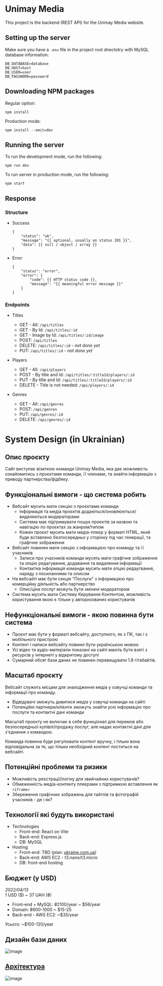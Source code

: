 # Unimay Media

This project is the backend (REST API) for the Unimay Media website.

## Setting up the server

Make sure you have a `.env` file in the project root directotry with MySQL database information:

```
DB_DATABASE=database
DB_HOST=host
DB_USER=user
DB_PASSWORD=password
```

## Downloading NPM packages

Regular option:

```
npm install
```

Production mode:

```
npm install --omit=dev
```

## Running the server

To run the development mode, run the following:

```
npm run dev
```

To run server in production mode, run the following:

```
npm start
```

## Response

### Structure

-   Success

    ```
    {
        "status": "ok",
        "message": "{{ optional, usually on status 201 }}",
        "data": {{ null / object / array }}
    }
    ```

-   Error

    ```
    {
        "status": "error",
        "error": {
            "code": {{ HTTP status code }},
            "message": "{{ meaningful error message }}"
        }
    }
    ```

### Endpoints

-   Titles

    -   GET - All: `/api/titles`
    -   GET - By Id: `/api/titles/:id`
    -   GET - Image by Id: `/api/titles/:id/image`
    -   POST: `/api/titles`
    -   DELETE: `/api/titles/:id` - _not done yet_
    -   PUT: `/api/titles/:id` - _not done yet_

-   Players

    -   GET - All: `/api/players`
    -   POST - By title and Id: `/api/titles/:titleId/players/:id`
    -   PUT - By title and Id: `/api/titles/:titleId/players/:id`
    -   DELETE - Title is not needed: `/api/players/:id`

-   Genres

    -   GET - All: `/api/genres`
    -   POST: `/api/genres`
    -   PUT: `/api/genres/:id`
    -   DELETE: `/api/genres/:id`

# System Design (in Ukrainian)

## Опис проєкту

Сайт виступає візиткою команди Unimay Media, яка дає можливість ознайомитись з проєктами команди, її членами, та знайти інформацію з приводу партнерства/фідбеку.

## Функціональні вимоги - що система робить

-   Вебсайт мусить мати секцію з проєктами команди
    -   Інформація та медіа проєктів додаються/оновлюються/видаляються модераторами
    -   Система має підтримувати пошук проєктів за назвою та навігацію по проєктах за жанром/типом
    -   Кожен проєкт мусить мати медіа-плеєр у форматі HTML, який буде вставлено безпосередньо у сторінку під час генерації, та графічне зображення
-   Вебсайт повинен мати секцію з інформацією про команду та її учасників
    -   Записи про учасників команди мусять мати графічне зображення та опцію редагування, додавання та видалення інформації
    -   Контактна інформація команди мусить мати опцію редаугвання, наряду з посиланнями та описом
-   На вебсайті має бути секція "Послуги" з інформацією про комерційну діяльність або партнерство
    -   Опис/ціна послуг можуть бути змінені модератором
-   Система мусить мати Систему Керування Контентом, можливість користування якою є тільки у авторизованих користувачів

## Нефункціональні вимоги - якою повинна бути система

-   Проєкт має бути у форматі вебсайту, доступного, як з ПК, так і з мобільного пристрою
-   Контент і написи вебсайту повинні бути українською мовою
-   Усі відео та аудіо-матеріали показані на сайті мають бути взяті з ресурсів у інтернеті у відкритому доступі
-   Сумарний обсяг бази даних не повинен перевищувати 1.8 гігабайтів.

## Масштаб проєкту

Вебсайт служить місцем для знаходження медіа у озвучці команди та інформації про команду.

-   Відвідувачі зможуть дивитися медіа у озвучці команди на сайті
-   Потенційні партнери/клієнти зможуть знайти усю інформацію про послуги та контактні дані команди

Масштаб проєкту не включає в себе функціонал для перемов або безпосередньої купівлі/продажу послуг, але надає контактні дані для з'єднання з командою.

Команда повинна буде регулювати контент вручну, і тільки вона відповідальна за те, що тільки необхідний контент поститься на вебсайті.

## Потенційні проблеми та ризики

-   Можливість реєстрації/логіну для звийчайних користувачів?
-   Обмеженність медіа-контенту плеєрами з підтримкою вставлення як `<iframe>`
-   Збереження графічних зображень для тайтлів та фотографій учасників - де і як?

## Технології які будуть використані

-   Technologies
    -   Front-end: React on Vite
    -   Back-end: Express.js
    -   DB: MySQL
-   Hosting
    -   Front-end: TBD (plan: [ukraine.com.ua](https://www.ukraine.com.ua/uk/))
    -   Back-end: AWS EC2 - t3.nano/t3.micro
    -   DB: front-end hosting

## Бюджет (у USD)

_2022/04/13_  
1 USD ($) ~ 37 UAH (₴)

-   Front-end + MySQL: ₴2100/year ~ $56/year
-   Domain: ₴600-1000 ~ $15-25
-   Back-end - AWS EC2: ~$35/year

Усього: ~$100-120/year

## Дизайн бази даних

![image](https://github.com/devils2ndself/unimay-backend/assets/71770433/b8729311-f82f-46b6-bfa4-3ba5515e916b)

## [Архітектура](https://lucid.app/lucidchart/a0421e16-3de9-40a8-bfce-df7b7dd06143/edit?viewport_loc=-128%2C6%2C2016%2C968%2C0_0&invitationId=inv_03b17de1-7521-4256-883e-050b2b2b2d2a)

![image](https://github.com/devils2ndself/unimay-backend/assets/71770433/c485a921-0e1b-41d7-b9fe-6b14593b1777)

